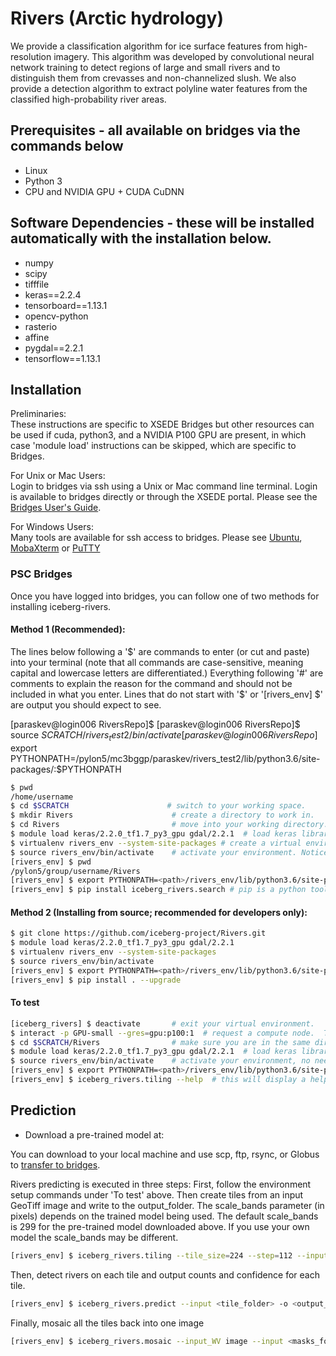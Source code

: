# Rivers (Arctic hydrology)

We provide a classification algorithm for ice surface features from high-resolution imagery.  This algorithm was developed by convolutional neural network training to detect regions of large and small rivers and to distinguish them from crevasses and non-channelized slush. We also provide a detection algorithm to extract polyline water features from the classified high-probability river areas.

## Prerequisites - all available on bridges via the commands below
- Linux
- Python 3
- CPU and NVIDIA GPU + CUDA CuDNN

## Software Dependencies - these will be installed automatically with the installation below.
- numpy
- scipy
- tifffile
- keras==2.2.4
- tensorboard==1.13.1
- opencv-python
- rasterio
- affine
- pygdal==2.2.1
- tensorflow==1.13.1

## Installation
Preliminaries:  
These instructions are specific to XSEDE Bridges but other resources can be used if cuda, python3, and a NVIDIA P100 GPU are present, in which case 'module load' instructions can be skipped, which are specific to Bridges.  
  
For Unix or Mac Users:    
Login to bridges via ssh using a Unix or Mac command line terminal.  Login is available to bridges directly or through the XSEDE portal. Please see the [Bridges User's Guide](https://portal.xsede.org/psc-bridges).  

For Windows Users:  
Many tools are available for ssh access to bridges.  Please see [Ubuntu](https://ubuntu.com/tutorials/tutorial-ubuntu-on-windows#1-overview), [MobaXterm](https://mobaxterm.mobatek.net) or [PuTTY](https://www.chiark.greenend.org.uk/~sgtatham/putty/)

### PSC Bridges
Once you have logged into bridges, you can follow one of two methods for installing iceberg-rivers.

#### Method 1 (Recommended):  

The lines below following a '$' are commands to enter (or cut and paste) into your terminal (note that all commands are case-sensitive, meaning capital and lowercase letters are differentiated.)  Everything following '#' are comments to explain the reason for the command and should not be included in what you enter.  Lines that do not start with '$' or '[rivers_env] $' are output you should expect to see.

[paraskev@login006 RiversRepo]$
[paraskev@login006 RiversRepo]$ source $SCRATCH/rivers_test2/bin/activate
[paraskev@login006 RiversRepo]$ export PYTHONPATH=/pylon5/mc3bggp/paraskev/rivers_test2/lib/python3.6/site-packages/:$PYTHONPATH


```bash
$ pwd
/home/username
$ cd $SCRATCH                      # switch to your working space.
$ mkdir Rivers                      # create a directory to work in.
$ cd Rivers                         # move into your working directory.
$ module load keras/2.2.0_tf1.7_py3_gpu gdal/2.2.1  # load keras libraries and GDAL.
$ virtualenv rivers_env --system-site-packages # create a virtual environment to isolate your work from the default system.
$ source rivers_env/bin/activate    # activate your environment. Notice the command line prompt changes to show your environment on the next line.
[rivers_env] $ pwd
/pylon5/group/username/Rivers
[rivers_env] $ export PYTHONPATH=<path>/rivers_env/lib/python3.6/site-packages:$PYTHONPATH # set a system variable to point python to your specific code. (Replace <path> with the results of pwd command above.
[rivers_env] $ pip install iceberg_rivers.search # pip is a python tool to extract the requested software (iceberg_rivers.search in this case) from a repository. (this may take several minutes).
```

#### Method 2 (Installing from source; recommended for developers only): 

```bash
$ git clone https://github.com/iceberg-project/Rivers.git
$ module load keras/2.2.0_tf1.7_py3_gpu gdal/2.2.1
$ virtualenv rivers_env --system-site-packages
$ source rivers_env/bin/activate
[rivers_env] $ export PYTHONPATH=<path>/rivers_env/lib/python3.6/site-packages:$PYTHONPATH
[rivers_env] $ pip install . --upgrade
```

#### To test
```bash
[iceberg_rivers] $ deactivate       # exit your virtual environment.
$ interact -p GPU-small --gres=gpu:p100:1  # request a compute node.  This package has been tested on P100 GPUs on bridges, but that does not exclude any other resource that offers the same GPUs. (this may take a minute or two or more to receive an allocation).
$ cd $SCRATCH/Rivers                # make sure you are in the same directory where everything was set up before.
$ module load keras/2.2.0_tf1.7_py3_gpu gdal/2.2.1  # load keras libraries and GDAL, as before.
$ source rivers_env/bin/activate    # activate your environment, no need to create a new environment because the Rivers tools are installed and isolated here.
[rivers_env] $ export PYTHONPATH=<path>/rivers_env/lib/python3.6/site-packages:$PYTHONPATH
[rivers_env] $ iceberg_rivers.tiling --help  # this will display a help screen of available usage and parameters.
```
## Prediction
- Download a pre-trained model at: 

You can download to your local machine and use scp, ftp, rsync, or Globus to [transfer to bridges](https://portal.xsede.org/psc-bridges).

Rivers predicting is executed in three steps: 
First, follow the environment setup commands under 'To test' above. Then create tiles from an input GeoTiff image and write to the output_folder. The scale_bands parameter (in pixels) depends on the trained model being used.  The default scale_bands is 299 for the pre-trained model downloaded above.  If you use your own model the scale_bands may be different.
```bash
[rivers_env] $ iceberg_rivers.tiling --tile_size=224 --step=112 --input=<image_abspath> --output=./test/
```
Then, detect rivers on each tile and output counts and confidence for each tile.
```bash
[rivers_env] $ iceberg_rivers.predict --input <tile_folder> -o <output_folder> -w <model>
```
Finally, mosaic all the tiles back into one image
```bash
[rivers_env] $ iceberg_rivers.mosaic --input_WV image --input <masks_folder> --tile_size 224 --step 112 --output_folder ./mosaic
```

